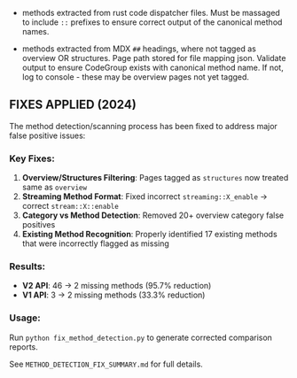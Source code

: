 - methods extracted from rust code dispatcher files. Must be massaged to include `::` prefixes to ensure correct output of the canonical method names.

- methods extracted from MDX `##` headings, where not tagged as overview OR structures. Page path stored for file mapping json. Validate output to ensure CodeGroup exists with canonical method name. If not, log to console - these may be overview pages not yet tagged.

## FIXES APPLIED (2024)

The method detection/scanning process has been fixed to address major false positive issues:

### Key Fixes:
1. **Overview/Structures Filtering**: Pages tagged as `structures` now treated same as `overview` 
2. **Streaming Method Format**: Fixed incorrect `streaming::X_enable` → correct `stream::X::enable`
3. **Category vs Method Detection**: Removed 20+ overview category false positives
4. **Existing Method Recognition**: Properly identified 17 existing methods that were incorrectly flagged as missing

### Results:
- **V2 API**: 46 → 2 missing methods (95.7% reduction)
- **V1 API**: 3 → 2 missing methods (33.3% reduction)

### Usage:
Run `python fix_method_detection.py` to generate corrected comparison reports.

See `METHOD_DETECTION_FIX_SUMMARY.md` for full details.



